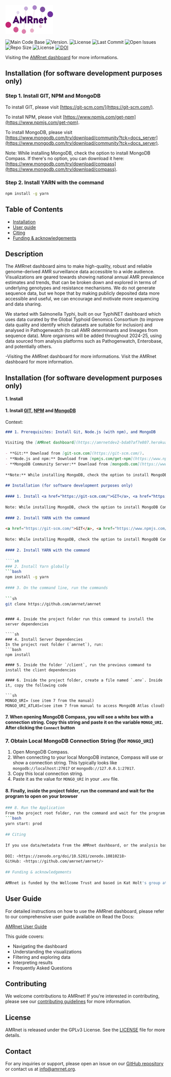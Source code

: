  <img src='assets/img/logo-prod.png' width="150" height="90">
 
![Main Code Base](https://img.shields.io/github/languages/top/amrnet/amrnet)
![Version](https://img.shields.io/badge/version-1.0-red).
![License](https://img.shields.io/badge/license-GPLv3-blue)
![Last Commit](https://img.shields.io/github/last-commit/amrnet/amrnet)
![Open Issues](https://img.shields.io/github/issues-raw/amrnet/amrnet)
![Repo Size](https://img.shields.io/github/repo-size/amrnet/amrnet)
![License](https://img.shields.io/badge/license-GPLv3-blue)
[![DOI](https://zenodo.org/badge/615052960.svg)](https://zenodo.org/doi/10.5281/zenodo.10810218)

Visiting the [AMRnet dashboard](https://www.amrnet.org) for more informations.

## Installation (for software development purposes only)

### Step 1. Install GIT, NPM and MongoDB

To install GIT, please visit [https://git-scm.com/](https://git-scm.com/).

To install NPM, please visit [https://www.npmjs.com/get-npm](https://www.npmjs.com/get-npm).

To install MongoDB, please visit [https://www.mongodb.com/try/download/community?tck=docs_server](https://www.mongodb.com/try/download/community?tck=docs_server).

Note: While installing MongoDB, check the option to install MongoDB Compass. If there's no option, you can download it here: [https://www.mongodb.com/try/download/compass](https://www.mongodb.com/try/download/compass).

### Step 2. Install YARN with the command

```bash
npm install -g yarn
```

## Table of Contents

- [Installation](#installation)
- [User guide](#user-guide)
- [Citing](#citing)
- [Funding & acknowledgements](#funding-acknowledgements)

## Description

The AMRnet dashboard aims to make high-quality, robust and reliable genome-derived AMR surveillance data accessible to a wide audience. Visualizations are geared towards showing national annual AMR prevalence estimates and trends, that can be broken down and explored in terms of underlying genotypes and resistance mechanisms. We do not generate sequence data, but we hope that by making publicly deposited data more accessible and useful, we can encourage and motivate more sequencing and data sharing.

We started with Salmonella Typhi, built on our TyphiNET dashboard which uses data curated by the Global Typhoid Genomics Consortium (to improve data quality and identify which datasets are suitable for inclusion) and analysed in Pathogenwatch (to call AMR determinants and lineages from sequence data). More organisms will be added throughout 2024-25, using data sourced from analysis platforms such as Pathogenwatch, Enterobase, and potentially others.

-Visiting the AMRnet dashboard for more informations.
Visit the AMRnet dashboard for more information.

## Installation (for software development purposes only)

#### 1. Install

#### 1. Install <a href="https://git-scm.com/">GIT</a>, <a href="https://www.npmjs.com/get-npm">NPM</a> and <a href="https://www.mongodb.com/try/download/community?tck=docs_server">MongoDB</a>

Context:

````markdown
### 1. Prerequisites: Install Git, Node.js (with npm), and MongoDB

Visiting the [AMRnet dashboard](https://amrnetdev2-bda07af7e807.herokuapp.com/) for more informations.

- **Git:** Download from [git-scm.com](https://git-scm.com/).
- **Node.js and npm:** Download from [npmjs.com/get-npm](https://www.npmjs.com/get-npm) (npm is included with Node.js).
- **MongoDB Community Server:** Download from [mongodb.com](https://www.mongodb.com/try/download/community?tck=docs_server).

**Note:** While installing MongoDB, check the option to install MongoDB Compass. If not available during installation, download Compass separately from [mongodb.com/try/download/compass](https://www.mongodb.com/try/download/compass).

## Installation (for software development purposes only)

#### 1. Install <a href="https://git-scm.com/">GIT</a>, <a href="https://www.npmjs.com/get-npm">NPM</a> and <a href="https://www.mongodb.com/try/download/community?tck=docs_server">MongoDB</a>

Note: While installing MongoDB, check the option to install MongoDB Compass. If there's no option, you can download it here:` <a href="https://www.mongodb.com/try/download/compass">MongoDB Compass</a>

#### 2. Install YARN with the command

<a href="https://git-scm.com/">GIT</a>, <a href="https://www.npmjs.com/get-npm">NPM</a> and <a href="https://www.mongodb.com/try/download/community?tck=docs_server">MongoDB</a>

Note: While installing MongoDB, check the option to install MongoDB Compass. If there's no option, you can download it here:` <a href="https://www.mongodb.com/try/download/compass">MongoDB Compass</a>

#### 2. Install YARN with the command

````sh
### 2. Install Yarn globally
```bash
npm install -g yarn

#### 3. On the command line, run the commands

```sh
git clone https://github.com/amrnet/amrnet
````
````

#### 4. Inside the project folder run this command to install the server dependencies

````sh
### 4. Install Server Dependencies
In the project root folder (`amrnet`), run:
```bash
npm install

#### 5. Inside the folder `/client`, run the previous command to install the client dependencies

#### 6. Inside the project folder, create a file named `.env`. Inside it, copy the following code

```sh
MONGO_URI= (see item 7 from the manual)
MONGO_URI_ATLAS=(see item 7 from manual to access MongoDB Atlas cloud)
````

#### 7. When opening MongoDB Compass, you will see a white box with a connection string. Copy this string and paste it on the variable `MONGO_URI`. After clicking the `Connect` button

### 7. Obtain Local MongoDB Connection String (for `MONGO_URI`)

1.  Open MongoDB Compass.
2.  When connecting to your local MongoDB instance, Compass will use or show a connection string. This typically looks like `mongodb://localhost:27017` or `mongodb://127.0.0.1:27017`.
3.  Copy this local connection string.
4.  Paste it as the value for `MONGO_URI` in your `.env` file.

#### 8. Finally, inside the project folder, run the command and wait for the program to open on your browser

````sh
### 8. Run the Application
From the project root folder, run the command and wait for the program to open in your browser:
```bash
yarn start: prod

## Citing

If you use data/metadata from the AMRnet dashboard, or the analysis based on these data, please cite:

DOI: <https://zenodo.org/doi/10.5281/zenodo.10810218>
GitHub: <https://github.com/amrnet/amrnet/>

## Funding & acknowledgements

AMRnet is funded by the Wellcome Trust and based in Kat Holt's group at the London School of Hygiene and Tropical Medicine.
````
## User Guide

For detailed instructions on how to use the AMRnet dashboard, please refer to our comprehensive user guide available on Read the Docs:

[AMRnet User Guide](https://amrnet.readthedocs.io/en/latest/user_guide.html)

This guide covers:
- Navigating the dashboard
- Understanding the visualizations
- Filtering and exploring data
- Interpreting results
- Frequently Asked Questions

## Contributing

We welcome contributions to AMRnet! If you're interested in contributing, please see our [contributing guidelines](CONTRIBUTING.md) for more information.

## License

AMRnet is released under the GPLv3 License. See the [LICENSE](LICENSE) file for more details.

## Contact

For any inquiries or support, please open an issue on our [GitHub repository](https://github.com/amrnet/amrnet/issues) or contact us at [info@amrnet.org](mailto:info@amrnet.org).
